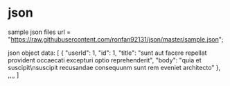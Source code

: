 # json
sample json files
url = "https://raw.githubusercontent.com/ronfan92131/json/master/sample.json";

json object data:
[
  {
    "userId": 1,
    "id": 1,
    "title": "sunt aut facere repellat provident occaecati excepturi optio reprehenderit",
    "body": "quia et suscipit\nsuscipit recusandae consequunm sunt rem eveniet architecto"
  },
  ,,,,
  ]
